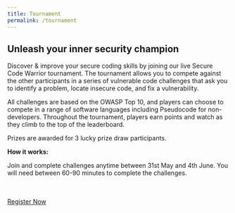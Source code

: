```yaml
---
title: Tournament
permalink: /tournament
---
```


<h2>Unleash your inner security champion</h2>
<p>Discover & improve your secure coding skills by joining our live Secure Code Warrior tournament. The tournament allows you to compete against the other participants in a series of vulnerable code challenges that ask you to identify a problem, locate insecure code, and fix a vulnerability.</p>
<p>All challenges are based on the OWASP Top 10, and players can choose to compete in a range of software languages including Pseudocode for non-developers. Throughout the tournament, players earn points and watch as they climb to the top of the leaderboard. </p>
<p>Prizes are awarded for 3 lucky prize draw participants. </p>
<p><strong>How it works:</strong></p>
<p>Join and complete challenges anytime between 31st May and 4th June. You will need between 60-90 minutes to complete the challenges. </p>
<br><br>
<a href="#!">Register Now</a>

